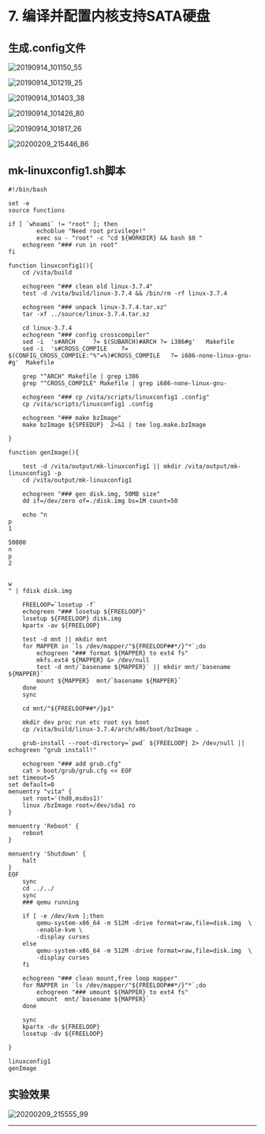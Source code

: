 # 7. 编译并配置内核支持SATA硬盘

## 生成.config文件

![20190914_101150_55](image/20190914_101150_55.png)

![20190914_101219_25](image/20190914_101219_25.png)

![20190914_101403_38](image/20190914_101403_38.png)

![20190914_101426_80](image/20190914_101426_80.png)

![20190914_101817_26](image/20190914_101817_26.png)

![20200209_215446_86](image/20200209_215446_86.png)

## mk-linuxconfig1.sh脚本

```
#!/bin/bash

set -e
source functions

if [ `whoami` != "root" ]; then
        echoblue "Need root privilege!"
        exec su - "root" -c "cd ${WORKDIR} && bash $0 "
	echogreen "### run in root"
fi

function linuxconfig1(){
	cd /vita/build

	echogreen "### clean old linux-3.7.4"
	test -d /vita/build/linux-3.7.4 && /bin/rm -rf linux-3.7.4

	echogreen "### unpack linux-3.7.4.tar.xz"
	tar -xf ../source/linux-3.7.4.tar.xz

	cd linux-3.7.4
	echogreen "### config crosscompiler"
	sed -i  's#ARCH		?= $(SUBARCH)#ARCH ?= i386#g'   Makefile
	sed -i  's#CROSS_COMPILE	?= $(CONFIG_CROSS_COMPILE:"%"=%)#CROSS_COMPILE   ?= i686-none-linux-gnu-#g'  Makefile

	grep "^ARCH" Makefile | grep i386
	grep "^CROSS_COMPILE" Makefile | grep i686-none-linux-gnu-

	echogreen "### cp /vita/scripts/linuxconfig1 .config"
	cp /vita/scripts/linuxconfig1 .config

	echogreen "### make bzImage"
	make bzImage ${SPEEDUP}  2>&1 | tee log.make.bzImage

}

function genImage(){

	test -d /vita/output/mk-linuxconfig1 || mkdir /vita/output/mk-linuxconfig1 -p
	cd /vita/output/mk-linuxconfig1

	echogreen "### gen disk.img, 50MB size"
	dd if=/dev/zero of=./disk.img bs=1M count=50

	echo "n
p
1

50000
n
p
2


w
" | fdisk disk.img

	FREELOOP=`losetup -f`
	echogreen "### losetup ${FREELOOP}"
	losetup ${FREELOOP} disk.img
	kpartx -av ${FREELOOP}

	test -d mnt || mkdir mnt
	for MAPPER in `ls /dev/mapper/"${FREELOOP##*/}"*`;do
		echogreen "### format ${MAPPER} to ext4 fs"
		mkfs.ext4 ${MAPPER} &> /dev/null
		test -d mnt/`basename ${MAPPER}` || mkdir mnt/`basename ${MAPPER}`
		mount ${MAPPER}  mnt/`basename ${MAPPER}`
	done
	sync

	cd mnt/"${FREELOOP##*/}p1"

	mkdir dev proc run etc root sys boot
	cp /vita/build/linux-3.7.4/arch/x86/boot/bzImage .

	grub-install --root-directory=`pwd` ${FREELOOP} 2> /dev/null || echogreen "grub install!"

	echogreen "### add grub.cfg"
	cat > boot/grub/grub.cfg << EOF
set timeout=5
set default=0
menuentry "vita" {
	set root='(hd0,msdos1)'
	linux /bzImage root=/dev/sda1 ro
}

menuentry 'Reboot' {
    reboot
}

menuentry 'Shutdown' {
    halt
}
EOF
	sync
	cd ../../
	sync
	### qemu running

	if [ -e /dev/kvm ];then
		qemu-system-x86_64 -m 512M -drive format=raw,file=disk.img  \
		-enable-kvm \
		-display curses
	else
		qemu-system-x86_64 -m 512M -drive format=raw,file=disk.img  \
		-display curses
	fi

	echogreen "### clean mount,free loop mapper"
	for MAPPER in `ls /dev/mapper/"${FREELOOP##*/}"*`;do
		echogreen "### umount ${MAPPER} to ext4 fs"
		umount  mnt/`basename ${MAPPER}`
	done

	sync
	kpartx -dv ${FREELOOP}
	losetup -dv ${FREELOOP}

}

linuxconfig1
genImage

```

## 实验效果

![20200209_215555_99](image/20200209_215555_99.png)



---
